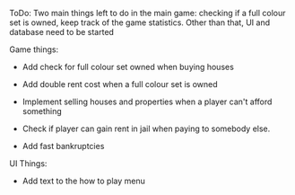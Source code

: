 ToDo:
Two main things left to do in the main game: checking if a full colour set is owned, keep track of the game statistics.
Other than that, UI and database need to be started

Game things:
- Add check for full colour set owned when buying houses
- Add double rent cost when a full colour set is owned
- Implement selling houses and properties when a player can't afford something

- Check if player can gain rent in jail when paying to somebody else.
- Add fast bankruptcies

UI Things:
- Add text to the how to play menu